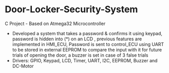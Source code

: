 # Door-Locker-Security-System

C Project - Based on Atmega32 Microcontroller
- Developed a system that takes a password & confirms it using keypad, password is hidden into (*) on an LCD , previous features are implemented in HMI_ECU, Password is sent to control_ECU using UART to be stored in external EEPROM to compare the input with it for future trials of opening the door, a buzzer is set in case of 3 false trials
- Drivers: GPIO, Keypad, LCD, Timer, UART, I2C, EEPROM, Buzzer and DC-Motor
